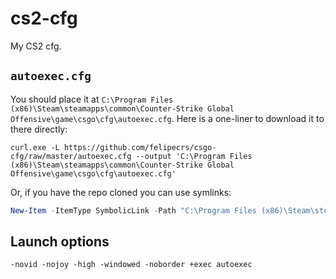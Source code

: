 # cs2-cfg

My CS2 cfg.

## `autoexec.cfg`

You should place it at `C:\Program Files (x86)\Steam\steamapps\common\Counter-Strike Global Offensive\game\csgo\cfg\autoexec.cfg`. Here is a one-liner to download it to there directly:

```console
curl.exe -L https://github.com/felipecrs/csgo-cfg/raw/master/autoexec.cfg --output 'C:\Program Files (x86)\Steam\steamapps\common\Counter-Strike Global Offensive\game\csgo\cfg\autoexec.cfg'
```

Or, if you have the repo cloned you can use symlinks:

```powershell
New-Item -ItemType SymbolicLink -Path "C:\Program Files (x86)\Steam\steamapps\common\Counter-Strike Global Offensive\game\csgo\cfg\autoexec.cfg" -Target "$(Resolve-Path ".\autoexec.cfg")" -Force
```

## Launch options

```
-novid -nojoy -high -windowed -noborder +exec autoexec
```
